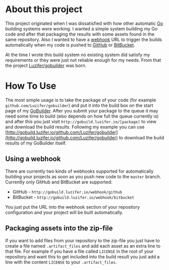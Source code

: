# About this project

This project originated when I was dissatisfied with how other automatic [Go][golang] building systems were working. I wanted a simple system building my Go code and after that packaging the results with some assets found in the same repository. Also I wanted to have a [webhook][gh-webhook] URL to trigger the builds automatically when my code is pushed to [GitHub][gh] or [BitBucket][bitbucket].

At the time I wrote this build system no existing system did satisfy my requirements or they were just not reliable enough for my needs. From that the project [Luzifer/gobuilder][gobuilder] was born.

# How To Use

The most simple usage is to take the package of your code (for example `github.com/Luzifer/gobuilder`) and put it into the build box on the start page of my [GoBuilder][gob]. After you submit your package to the queue it may need some time to build (also depends on how full the queue currently is) and after this you just visit `http://gobuild.luzifer.io/[package]` to view and download the build results. Following my example you can use [http://gobuild.luzifer.io/github.com/Luzifer/gobuilder](http://gobuild.luzifer.io/github.com/Luzifer/gobuilder) to download the build results of my GoBuilder itself.

## Using a webhook

There are currently two kinds of webhooks supported for automatically building your projects as soon as you push new code to the `master` branch. Currently only GitHub and BitBucket are supported:

- GitHub - `http://gobuild.luzifer.io/webhook/github`
- BitBucket - `http://gobuild.luzifer.io/webhook/bitbucket`

You just put the URL into the webhook section of your repository configuration and your project will be built automatically.

## Packaging assets into the zip-file

If you want to add files from your repository to the zip-file you just have to create a file named `.artifact_files` and add each asset as an extra line to that file. For example if you have a file called `LICENSE` in the root of your repository and want this to get included into the build result you just add a line with the content `LICENSE` to your `.artifact_files`.


[golang]: http://golang.org/
[gh-webhook]: https://developer.github.com/webhooks/
[gh]: https://github.com/
[bitbucket]: https://bitbucket.org/
[gobuilder]: https://github.com/luzifer/gobuilder
[gob]: http://gobuild.luzifer.io/
